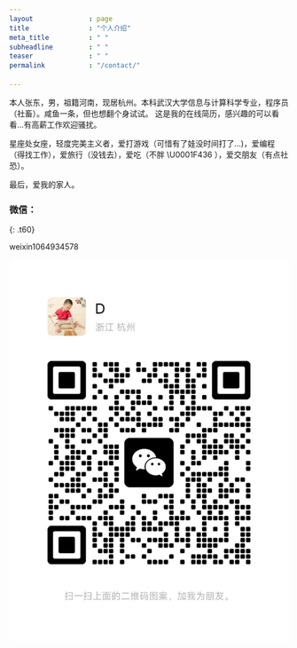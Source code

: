 ```yaml
---
layout              : page
title               : "个人介绍"
meta_title          : " "
subheadline         : " "
teaser              : " "
permalink           : "/contact/"

---
```


本人张东，男，祖籍河南，现居杭州。本科武汉大学信息与计算科学专业，程序员（社畜）。咸鱼一条，但也想翻个身试试。
这是我的在线简历，感兴趣的可以看看...有高薪工作欢迎骚扰。

星座处女座，轻度完美主义者，爱打游戏（可惜有了娃没时间打了...)，爱编程（得找工作），爱旅行（没钱去），爱吃（不胖 \U0001F436 ），爱交朋友（有点社恐）。

最后，爱我的家人。



### 微信：
{: .t60} 

weixin1064934578

![470b4580e272bfeb73fea370f2caf17](https://raw.githubusercontent.com/lmxzd/image-repo/main/md/470b4580e272bfeb73fea370f2caf17.jpg)

